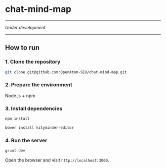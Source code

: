# chat-mind-map

---

_Under development_

---

## How to run

### 1. Clone the repository

```bash
git clone git@github.com:OpenAtom-SEU/chat-mind-map.git
```

### 2. Prepare the environment

Node.js + npm

### 3. Install dependencies

```bash
npm install

bower install kityminder-editor
```

### 4. Run the server

```bash
grunt dev
```

Open the browser and visit `http://localhost:3000`.
